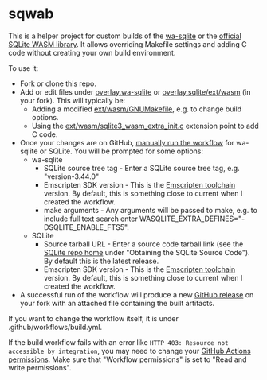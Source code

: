 # sqwab
This is a helper project for custom builds of the [wa-sqlite](https://github.com/rhashimoto/wa-sqlite) or the [official SQLite WASM library](https://sqlite.org/wasm/doc/trunk/index.md). It allows overriding Makefile settings and adding C code without creating your own build environment.

To use it:

* Fork or clone this repo.
* Add or edit files under [overlay.wa-sqlite](https://github.com/rhashimoto/sqwab/tree/master/overlay.wa-sqlite) or [overlay.sqlite/ext/wasm](https://github.com/rhashimoto/sqwab/tree/master/overlay.sqlite/ext/wasm) (in your fork). This will typically be:
  * Adding a modified [ext/wasm/GNUMakefile](https://sqlite.org/src/file?name=ext/wasm/GNUmakefile&ci=trunk), e.g. to change build options.
  * Using the [ext/wasm/sqlite3_wasm_extra_init.c](https://sqlite.org/src/info?name=0e362f3fc04eab6628cbe4f1e35f4ab4a200881f6b5f753b27fb45eabeddd9d2&ln=216-237) extension point to add C code.
* Once your changes are on GitHub, [manually run the workflow](https://docs.github.com/en/actions/using-workflows/manually-running-a-workflow) for wa-sqlite or SQLite. You will be prompted for some options:
  * wa-sqlite
    * SQLite source tree tag - Enter a SQLite source tree tag, e.g. "version-3.44.0"
    * Emscripten SDK version - This is the [Emscripten toolchain]([url](https://emscripten.org/docs/tools_reference/emsdk.html)https://emscripten.org/docs/tools_reference/emsdk.html) version. By default, this is something close to current when I created the workflow.
    * make arguments - Any arguments will be passed to make, e.g. to include full text search enter WASQLITE_EXTRA_DEFINES="-DSQLITE_ENABLE_FTS5".
  * SQLite
    * Source tarball URL - Enter a source code tarball link (see the [SQLite repo home](https://sqlite.org/src/doc/trunk/README.md) under "Obtaining the SQLite Source Code"). By default this is the latest release.
    * Emscripten SDK version - This is the [Emscripten toolchain]([url](https://emscripten.org/docs/tools_reference/emsdk.html)https://emscripten.org/docs/tools_reference/emsdk.html) version. By default, this is something close to current when I created the workflow.
* A successful run of the workflow will produce a new [GitHub release](https://docs.github.com/en/repositories/releasing-projects-on-github) on your fork with an attached file containing the built artifacts.

If you want to change the workflow itself, it is under .github/workflows/build.yml.

If the build workflow fails with an error like `HTTP 403: Resource not accessible by integration`, you may need to change your [GitHub Actions permissions](https://docs.github.com/en/repositories/managing-your-repositorys-settings-and-features/enabling-features-for-your-repository/managing-github-actions-settings-for-a-repository#managing-github-actions-permissions-for-your-repository). Make sure that "Workflow permissions" is set to "Read and write permissions".
